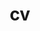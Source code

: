 ---
layout: cv
permalink: /cv/
title: cv
nav: false
nav_order: 4
cv_pdf: 
description: This is a description of the page. You can modify it in 'pages/_cv.md'. You can also change or remove the top pdf download button.
---